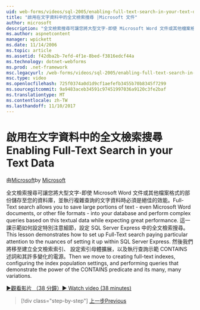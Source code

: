 ```yaml
---
uid: web-forms/videos/sql-2005/enabling-full-text-search-in-your-text-data
title: "啟用在文字資料中的全文檢索搜尋 |Microsoft 文件"
author: microsoft
description: "全文檢索搜尋可讓您將大型文字-即使 Microsoft Word 文件或其他檔案格式的部份儲存至您的資料庫和執行複雜的 qu...."
ms.author: aspnetcontent
manager: wpickett
ms.date: 11/14/2006
ms.topic: article
ms.assetid: f42dba2b-7efd-4f1e-8bed-f3816edcf44a
ms.technology: dotnet-webforms
ms.prod: .net-framework
msc.legacyurl: /web-forms/videos/sql-2005/enabling-full-text-search-in-your-text-data
msc.type: video
ms.openlocfilehash: 725f0374a0d1d9cf1aefefb3455b70b8345f7299
ms.sourcegitcommit: 9a9483aceb34591c97451997036a9120c3fe2baf
ms.translationtype: MT
ms.contentlocale: zh-TW
ms.lasthandoff: 11/10/2017
---
```

<a name="enabling-full-text-search-in-your-text-data"></a><span data-ttu-id="b587a-103">啟用在文字資料中的全文檢索搜尋</span><span class="sxs-lookup"><span data-stu-id="b587a-103">Enabling Full-Text Search in your Text Data</span></span>
====================
<span data-ttu-id="b587a-104">由[Microsoft](https://github.com/microsoft)</span><span class="sxs-lookup"><span data-stu-id="b587a-104">by [Microsoft](https://github.com/microsoft)</span></span>

<span data-ttu-id="b587a-105">全文檢索搜尋可讓您將大型文字-即使 Microsoft Word 文件或其他檔案格式的部份儲存至您的資料庫，並執行複雜查詢的文字資料時必須是絕佳的效能。</span><span class="sxs-lookup"><span data-stu-id="b587a-105">Full-Text search allows you to save large portions of text - even Microsoft Word documents, or other file formats - into your database and perform complex queries based on this textual data while expecting great performance.</span></span> <span data-ttu-id="b587a-106">這一課示範如何設定特別注意細節，設定 SQL Server Express 中的全文檢索搜尋。</span><span class="sxs-lookup"><span data-stu-id="b587a-106">This lesson demonstrates how to set up Full-Text search paying particular attention to the nuances of setting it up within SQL Server Express.</span></span> <span data-ttu-id="b587a-107">然後我們將移至建立全文檢索索引、 設定索引母體擴展，以及執行查詢示範 CONTAINS 述詞和其許多變化的電源。</span><span class="sxs-lookup"><span data-stu-id="b587a-107">Then we move to creating full-text indexes, configuring the index population settings, and performing queries that demonstrate the power of the CONTAINS predicate and its many, many variations.</span></span>

[<span data-ttu-id="b587a-108">&#9654;觀看影片 （38 分鐘）</span><span class="sxs-lookup"><span data-stu-id="b587a-108">&#9654; Watch video (38 minutes)</span></span>](https://channel9.msdn.com/Blogs/ASP-NET-Site-Videos/enabling-full-text-search-in-your-text-data)

>[!div class="step-by-step"]
[<span data-ttu-id="b587a-109">上一步</span><span class="sxs-lookup"><span data-stu-id="b587a-109">Previous</span></span>](creating-and-using-stored-procedures.md)
